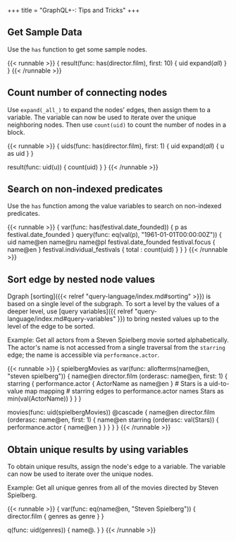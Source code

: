 +++
title = "GraphQL+-: Tips and Tricks"
+++

## Get Sample Data

Use the `has` function to get some sample nodes.

{{< runnable >}}
{
  result(func: has(director.film), first: 10) {
    uid
    expand(_all_)
  }
}
{{< /runnable >}}


## Count number of connecting nodes

Use `expand(_all_)` to expand the nodes' edges, then assign them to a variable.
The variable can now be used to iterate over the unique neighboring nodes.
Then use `count(uid)` to count the number of nodes in a block.

{{< runnable >}}
{
  uids(func: has(director.film), first: 1) {
    uid
    expand(_all_) { u as uid }
  }

  result(func: uid(u)) {
    count(uid)
  }
}
{{< /runnable >}}

## Search on non-indexed predicates

Use the `has` function among the value variables to search on non-indexed predicates.

{{< runnable >}}
{
  var(func: has(festival.date_founded)) {
    p as festival.date_founded
  }
  query(func: eq(val(p), "1961-01-01T00:00:00Z")) {
      uid
      name@en
      name@ru
      name@pl
      festival.date_founded
      festival.focus { name@en }
      festival.individual_festivals { total : count(uid) }
  }
}
{{< /runnable >}}

## Sort edge by nested node values

Dgraph [sorting]({{< relref "query-language/index.md#sorting" >}}) is based on a single
level of the subgraph. To sort a level by the values of a deeper level, use
[query variables]({{ relref "query-language/index.md#query-variables" }}) to bring
nested values up to the level of the edge to be sorted.

Example: Get all actors from a Steven Spielberg movie sorted alphabetically.
The actor's name is not accessed from a single traversal from the `starring` edge;
the name is accessible via `performance.actor`.

{{< runnable >}}
{
  spielbergMovies as var(func: allofterms(name@en, "steven spielberg")) {
    name@en
    director.film (orderasc: name@en, first: 1) {
      starring {
        performance.actor {
          ActorName as name@en
        }
        # Stars is a uid-to-value map mapping
        # starring edges to performance.actor names
        Stars as min(val(ActorName))
      }
    }
  }

  movies(func: uid(spielbergMovies)) @cascade {
    name@en
    director.film (orderasc: name@en, first: 1) {
      name@en
      starring (orderasc: val(Stars)) {
        performance.actor {
          name@en
        }
      }
    }
  }
}
{{< /runnable >}}

## Obtain unique results by using variables

To obtain unique results, assign the node's edge to a variable.
The variable can now be used to iterate over the unique nodes.

Example: Get all unique genres from all of the movies directed by Steven Spielberg.

{{< runnable >}}
{
  var(func: eq(name@en, "Steven Spielberg")) {
    director.film {
      genres as genre
    }
  }

  q(func: uid(genres)) {
    name@.
  }
}
{{< /runnable >}}
